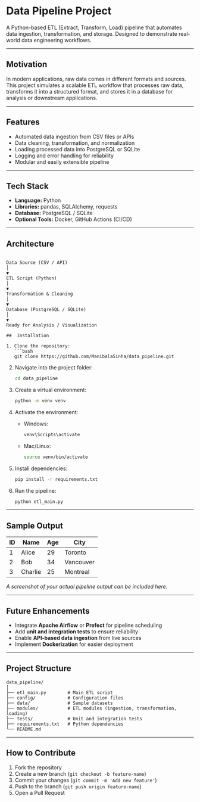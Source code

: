 # Data Pipeline Project

A Python-based ETL (Extract, Transform, Load) pipeline that automates data ingestion, transformation, and storage. Designed to demonstrate real-world data engineering workflows.

---

##  Motivation

In modern applications, raw data comes in different formats and sources. This project simulates a scalable ETL workflow that processes raw data, transforms it into a structured format, and stores it in a database for analysis or downstream applications.

---

##  Features

- Automated data ingestion from CSV files or APIs  
- Data cleaning, transformation, and normalization  
- Loading processed data into PostgreSQL or SQLite  
- Logging and error handling for reliability  
- Modular and easily extensible pipeline  

---

##  Tech Stack

- **Language:** Python  
- **Libraries:** pandas, SQLAlchemy, requests  
- **Database:** PostgreSQL / SQLite  
- **Optional Tools:** Docker, GitHub Actions (CI/CD)  

---

##  Architecture

```

Data Source (CSV / API)
│
▼
ETL Script (Python)
│
▼
Transformation & Cleaning
│
▼
Database (PostgreSQL / SQLite)
│
▼
Ready for Analysis / Visualization

##  Installation

1. Clone the repository:
   ```bash
   git clone https://github.com/ManibalaSinha/data_pipeline.git
````

2. Navigate into the project folder:

   ```bash
   cd data_pipeline
   ```
3. Create a virtual environment:

   ```bash
   python -m venv venv
   ```
4. Activate the environment:

   * Windows:

     ```bash
     venv\Scripts\activate
     ```
   * Mac/Linux:

     ```bash
     source venv/bin/activate
     ```
5. Install dependencies:

   ```bash
   pip install -r requirements.txt
   ```
6. Run the pipeline:

   ```bash
   python etl_main.py
   ```

---

##  Sample Output

| ID | Name    | Age | City      |
| -- | ------- | --- | --------- |
| 1  | Alice   | 29  | Toronto   |
| 2  | Bob     | 34  | Vancouver |
| 3  | Charlie | 25  | Montreal  |

*A screenshot of your actual pipeline output can be included here.*

---

##  Future Enhancements

* Integrate **Apache Airflow** or **Prefect** for pipeline scheduling
* Add **unit and integration tests** to ensure reliability
* Enable **API-based data ingestion** from live sources
* Implement **Dockerization** for easier deployment

---

##  Project Structure

```
data_pipeline/
│
├── etl_main.py        # Main ETL script
├── config/            # Configuration files
├── data/              # Sample datasets
├── modules/           # ETL modules (ingestion, transformation, loading)
├── tests/             # Unit and integration tests
├── requirements.txt   # Python dependencies
└── README.md
```

---

##  How to Contribute

1. Fork the repository
2. Create a new branch (`git checkout -b feature-name`)
3. Commit your changes (`git commit -m 'Add new feature'`)
4. Push to the branch (`git push origin feature-name`)
5. Open a Pull Request

